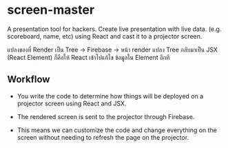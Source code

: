 # screen-master

A presentation tool for hackers. Create live presentation with live data. (e.g. scoreboard, name, etc) using React and cast it to a projector screen.

แปลงของที่ Render เป็น Tree -> Firebase -> หน้า render แปลง Tree กลับมาเป็น JSX (React Element) ก็คือให้ React เข้าไปแก้ไข ข้อมูลใน Element อีกที

## Workflow

- You write the code to determine how things will be deployed on a projector screen using React and JSX.

- The rendered screen is sent to the projector through Firebase.

- This means we can customize the code and change everything on the screen without needing to refresh the page on the projector.